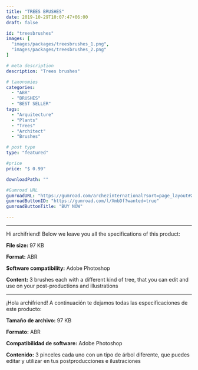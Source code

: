 ```yaml
---
title: "TREES BRUSHES"
date: 2019-10-29T10:07:47+06:00
draft: false

id: "treesbrushes"
images: [
  "images/packages/treesbrushes_1.png",
  "images/packages/treesbrushes_2.png"
]

# meta description
description: "Trees brushes"

# taxonomies
categories:
  - "ABR"
  - "BRUSHES"
  - "BEST SELLER"
tags:
  - "Arquitecture"
  - "Plants"
  - "Trees"
  - "Architect"
  - "Brushes"

# post type
type: "featured"

#price
price: "$ 0.99"

downloadPath: ""

#Gumroad URL
gumroadURL: "https://gumroad.com/archezinternational?sort=page_layout#XmbDf"
gumroadButtonID: "https://gumroad.com/l/XmbDf?wanted=true"
gumroadButtonTitle: "BUY NOW"

---
```


___

Hi archifriend! Below we leave you all the specifications of this product:

**File size:** 97 KB

**Format:** ABR

**Software compatibility:** Adobe Photoshop

**Content:** 3 brushes each with a different kind of tree, that you can edit and use on your post-productions and illustrations

_____

¡Hola archifriend! A continuación te dejamos todas las especificaciones de este producto:

**Tamaño de archivo:** 97 KB

**Formato:** ABR

**Compatibilidad de software:** Adobe Photoshop

**Contenido:** 3 pinceles cada uno con un tipo de árbol diferente, que puedes editar y utilizar en tus postproducciones e ilustraciones